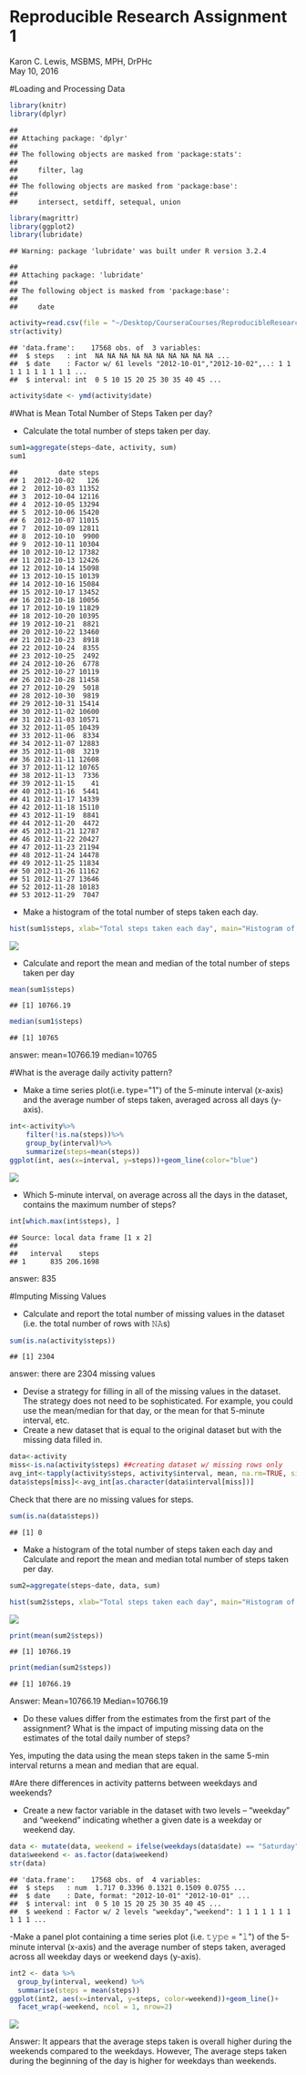 # Reproducible Research Assignment 1
Karon C. Lewis, MSBMS, MPH, DrPHc  
May 10, 2016  

#Loading and Processing Data

```r
library(knitr)
library(dplyr)
```

```
## 
## Attaching package: 'dplyr'
## 
## The following objects are masked from 'package:stats':
## 
##     filter, lag
## 
## The following objects are masked from 'package:base':
## 
##     intersect, setdiff, setequal, union
```

```r
library(magrittr)
library(ggplot2)
library(lubridate)
```

```
## Warning: package 'lubridate' was built under R version 3.2.4
```

```
## 
## Attaching package: 'lubridate'
## 
## The following object is masked from 'package:base':
## 
##     date
```

```r
activity=read.csv(file = "~/Desktop/CourseraCourses/ReproducibleResearch/activity.csv", header=TRUE)
str(activity)
```

```
## 'data.frame':	17568 obs. of  3 variables:
##  $ steps   : int  NA NA NA NA NA NA NA NA NA NA ...
##  $ date    : Factor w/ 61 levels "2012-10-01","2012-10-02",..: 1 1 1 1 1 1 1 1 1 1 ...
##  $ interval: int  0 5 10 15 20 25 30 35 40 45 ...
```

```r
activity$date <- ymd(activity$date)
```

#What is Mean Total Number of Steps Taken per day?
- Calculate the total number of steps taken per day.

```r
sum1=aggregate(steps~date, activity, sum)
sum1
```

```
##          date steps
## 1  2012-10-02   126
## 2  2012-10-03 11352
## 3  2012-10-04 12116
## 4  2012-10-05 13294
## 5  2012-10-06 15420
## 6  2012-10-07 11015
## 7  2012-10-09 12811
## 8  2012-10-10  9900
## 9  2012-10-11 10304
## 10 2012-10-12 17382
## 11 2012-10-13 12426
## 12 2012-10-14 15098
## 13 2012-10-15 10139
## 14 2012-10-16 15084
## 15 2012-10-17 13452
## 16 2012-10-18 10056
## 17 2012-10-19 11829
## 18 2012-10-20 10395
## 19 2012-10-21  8821
## 20 2012-10-22 13460
## 21 2012-10-23  8918
## 22 2012-10-24  8355
## 23 2012-10-25  2492
## 24 2012-10-26  6778
## 25 2012-10-27 10119
## 26 2012-10-28 11458
## 27 2012-10-29  5018
## 28 2012-10-30  9819
## 29 2012-10-31 15414
## 30 2012-11-02 10600
## 31 2012-11-03 10571
## 32 2012-11-05 10439
## 33 2012-11-06  8334
## 34 2012-11-07 12883
## 35 2012-11-08  3219
## 36 2012-11-11 12608
## 37 2012-11-12 10765
## 38 2012-11-13  7336
## 39 2012-11-15    41
## 40 2012-11-16  5441
## 41 2012-11-17 14339
## 42 2012-11-18 15110
## 43 2012-11-19  8841
## 44 2012-11-20  4472
## 45 2012-11-21 12787
## 46 2012-11-22 20427
## 47 2012-11-23 21194
## 48 2012-11-24 14478
## 49 2012-11-25 11834
## 50 2012-11-26 11162
## 51 2012-11-27 13646
## 52 2012-11-28 10183
## 53 2012-11-29  7047
```
- Make a histogram of the total number of steps taken each day.

```r
hist(sum1$steps, xlab="Total steps taken each day", main="Histogram of total # of steps taken each day")
```

![](PA1_template_files/figure-html/unnamed-chunk-3-1.png) 

- Calculate and report the mean and median of the total number of steps taken per day

```r
mean(sum1$steps)
```

```
## [1] 10766.19
```

```r
median(sum1$steps)
```

```
## [1] 10765
```
answer:
mean=10766.19
median=10765

#What is the average daily activity pattern?
- Make a time series plot(i.e. type="1") of the 5-minute interval (x-axis) and the average number of steps taken, averaged across all days (y-axis).


```r
int<-activity%>%
    filter(!is.na(steps))%>%
    group_by(interval)%>%
    summarize(steps=mean(steps))
ggplot(int, aes(x=interval, y=steps))+geom_line(color="blue")
```

![](PA1_template_files/figure-html/unnamed-chunk-5-1.png) 

- Which 5-minute interval, on average across all the days in the dataset, contains the maximum number of steps?

```r
int[which.max(int$steps), ]
```

```
## Source: local data frame [1 x 2]
## 
##   interval    steps
## 1      835 206.1698
```
answer: 835

#Imputing Missing Values
- Calculate and report the total number of missing values in the dataset (i.e. the total number of rows with 𝙽𝙰s)

```r
sum(is.na(activity$steps))
```

```
## [1] 2304
```
answer: there are 2304 missing values

- Devise a strategy for filling in all of the missing values in the dataset. The strategy does not need to be sophisticated. For example, you could use the mean/median for that day, or the mean for that 5-minute interval, etc.
- Create a new dataset that is equal to the original dataset but with the missing data filled in.


```r
data<-activity
miss<-is.na(activity$steps) ##creating dataset w/ missing rows only
avg_int<-tapply(activity$steps, activity$interval, mean, na.rm=TRUE, simplify=TRUE)
data$steps[miss]<-avg_int[as.character(data$interval[miss])]
```

Check that there are no missing values for steps.

```r
sum(is.na(data$steps))
```

```
## [1] 0
```

- Make a histogram of the total number of steps taken each day and Calculate and report the mean and median total number of steps taken per day. 

```r
sum2=aggregate(steps~date, data, sum)

hist(sum2$steps, xlab="Total steps taken each day", main="Histogram of total # of steps taken each day")
```

![](PA1_template_files/figure-html/unnamed-chunk-10-1.png) 

```r
print(mean(sum2$steps))
```

```
## [1] 10766.19
```

```r
print(median(sum2$steps))
```

```
## [1] 10766.19
```
Answer:
Mean=10766.19
Median=10766.19

- Do these values differ from the estimates from the first part of the assignment? What is the impact of imputing missing data on the estimates of the total daily number of steps?

Yes, imputing the data using the mean steps taken in the same 5-min interval returns a mean and median that are equal. 

#Are there differences in activity patterns between weekdays and weekends?
- Create a new factor variable in the dataset with two levels – “weekday” and “weekend” indicating whether a given date is a weekday or weekend day.


```r
data <- mutate(data, weekend = ifelse(weekdays(data$date) == "Saturday" | weekdays(data$date) == "Sunday", "weekend", "weekday"))
data$weekend <- as.factor(data$weekend)
str(data)
```

```
## 'data.frame':	17568 obs. of  4 variables:
##  $ steps   : num  1.717 0.3396 0.1321 0.1509 0.0755 ...
##  $ date    : Date, format: "2012-10-01" "2012-10-01" ...
##  $ interval: int  0 5 10 15 20 25 30 35 40 45 ...
##  $ weekend : Factor w/ 2 levels "weekday","weekend": 1 1 1 1 1 1 1 1 1 1 ...
```

-Make a panel plot containing a time series plot (i.e. 𝚝𝚢𝚙𝚎 = "𝚕") of the 5-minute interval (x-axis) and the average number of steps taken, averaged across all weekday days or weekend days (y-axis). 


```r
int2 <- data %>%
  group_by(interval, weekend) %>%
  summarise(steps = mean(steps))
ggplot(int2, aes(x=interval, y=steps, color=weekend))+geom_line()+
  facet_wrap(~weekend, ncol = 1, nrow=2)
```

![](PA1_template_files/figure-html/unnamed-chunk-12-1.png) 

Answer: It appears that the average steps taken is overall higher during the weekends compared to the weekdays. However, The average steps taken during the beginning of the day is higher for weekdays than weekends. 

